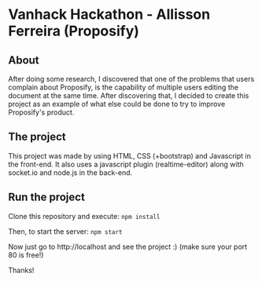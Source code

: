 # Vanhack Hackathon - Allisson Ferreira (Proposify)

## About
After doing some research, I discovered that one of the problems that users complain about Proposify, is the capability of multiple users editing the document at the same time. After discovering that, I decided to create this project as an example of what else could be done to try to improve Proposify's product. 

## The project
This project was made by using HTML, CSS (+bootstrap) and Javascript in the front-end. It also uses a javascript plugin (realtime-editor) along with socket.io and node.js in the back-end.

## Run the project

Clone this repository and execute:
`npm install`

Then, to start the server:
`npm start`

Now just go to http://localhost and see the project :)
(make sure your port 80 is free!)

Thanks!